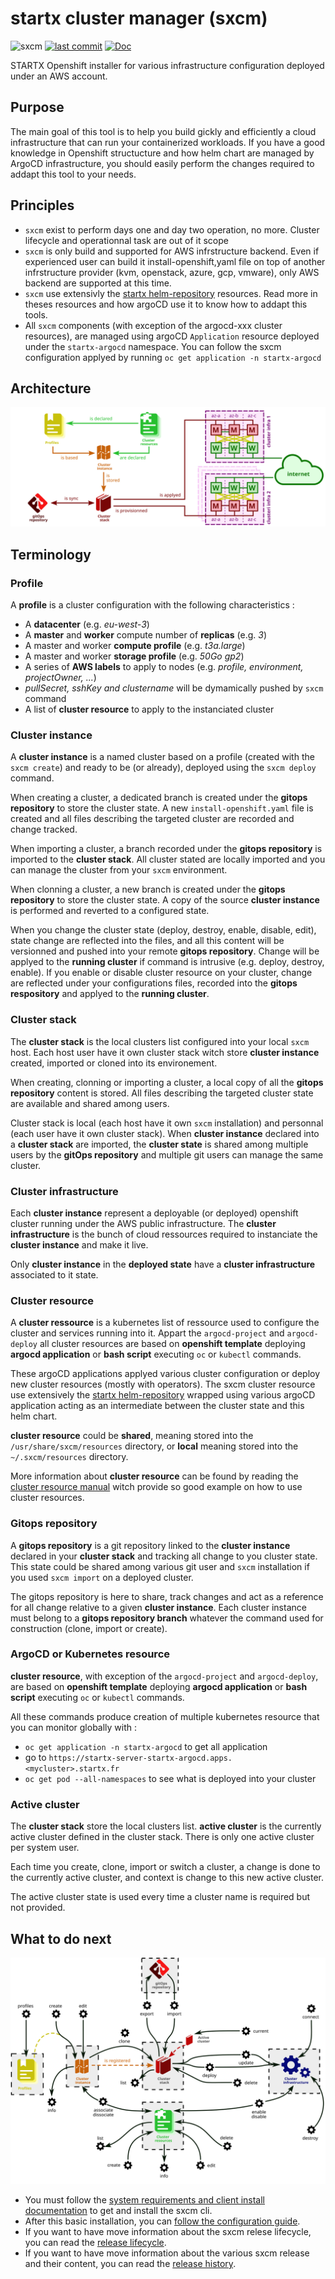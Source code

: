 # startx cluster manager (sxcm)

![sxcm](https://img.shields.io/badge/latest-v8.13.1-blue.svg) [![last commit](https://img.shields.io/github/last-commit/startxfr/sxcm.svg)](https://github.com/startxfr/sxcm) [![Doc](https://readthedocs.org/projects/sxcm/badge)](https://sxcm.readthedocs.io)

STARTX Openshift installer for various infrastructure configuration deployed under an AWS account.

## Purpose

The main goal of this tool is to help you build gickly and efficiently a cloud infrastructure that can run your containerized workloads. 
If you have a good knowledge in Openshift structucture and how helm chart are managed by ArgoCD infrastructure, you should easily perform the changes required to addapt this tool to your needs.

## Principles

- `sxcm` exist to perform days one and day two operation, no more. Cluster lifecycle and operationnal task are out of it scope
- `sxcm` is only build and supported for AWS infrstructure backend. Even if experienced user can build it install-openshift,yaml file on top of another infrstructure provider (kvm, openstack, azure, gcp, vmware), only AWS backend are supported at this time.
- `sxcm` use extensivly the [startx helm-repository](https://helm-repository.readthedocs.io) resources. Read more in theses resources and how 
  argoCD use it to know how to addapt this tools.
- All `sxcm` components (with exception of the argocd-xxx cluster resources), are managed using argoCD `Application` resource deployed under the `startx-argocd` namespace. You can follow the sxcm configuration applyed by running `oc get application -n startx-argocd`

## Architecture

![sxcm architecture](https://raw.githubusercontent.com/startxfr/sxcm/main/docs/img/architecture.svg)

## Terminology

### Profile

A **profile** is a cluster configuration with the following characteristics :

- A **datacenter** (e.g. _eu-west-3_)
- A **master** and **worker** compute number of **replicas** (e.g. _3_)
- A master and worker **compute profile** (e.g. _t3a.large_)
- A master and worker **storage profile** (e.g. _50Go gp2_)
- A series of **AWS labels** to apply to nodes (e.g. _profile, environment, projectOwner, ..._)
- _pullSecret, sshKey and clustername_ will be dymamically pushed by `sxcm` command
- A list of **cluster resource** to apply to the instanciated cluster

### Cluster instance

A **cluster instance** is a named cluster based on a profile (created with the `sxcm create`) and ready to be (or already),
deployed using the `sxcm deploy` command.

When creating a cluster, a dedicated branch is created under the **gitops repository** to store the cluster state. A new `install-openshift.yaml` file is created and all files describing the targeted cluster are recorded and change tracked.

When importing a cluster, a branch recorded under the **gitops repository** is imported to the **cluster stack**. All cluster stated are locally imported and you can manage the cluster from your `sxcm` environment.

When clonning a cluster, a new branch is created under the **gitops repository** to store the cluster state. A copy of the source **cluster instance** is performed and reverted to a configured state.

When you change the cluster state (deploy, destroy, enable, disable, edit), state change are reflected into the files, and all this content will be versionned and pushed into your remote **gitops repository**. Change will be applyed to the **running cluster** if command is intrusive (e.g. deploy, destroy, enable).
If you enable or disable cluster resource on your cluster, change are reflected under your configurations files, recorded into the **gitops respository** and applyed to the **running cluster**.

### Cluster stack

The **cluster stack** is the local clusters list configured into your local `sxcm` host. Each host user have it own cluster stack witch store **cluster instance** created, imported or cloned into its environement.

When creating, clonning or importing a cluster, a local copy of all the **gitops repository** content is stored. All files describing the targeted cluster state are available and shared among users.

Cluster stack is  local (each host have it own `sxcm` installation) and personnal (each user have it own cluster stack). When **cluster instance** declared into a **cluster stack** are imported, the **cluster state** is shared among multiple users by the **gitOps repository** and multiple git users can manage the same cluster.

### Cluster infrastructure

Each **cluster instance** represent a deployable (or deployed) openshift cluster running under the AWS public infrastructure. The **cluster infrastructure** is the bunch of cloud ressources required to instanciate the **cluster instance** and make it live.

Only **cluster instance** in the **deployed state** have a **cluster infrastructure** associated to it state.

### Cluster resource

A **cluster ressource** is a kubernetes list of ressource used to configure the cluster and services running into it. Appart the `argocd-project` and `argocd-deploy` all cluster resources are based on **openshift template** deploying **argocd application** or
**bash script** executing `oc` or `kubectl` commands.

These argoCD applications applyed various cluster configuration or deploy new cluster resources (mostly with operators). The sxcm cluster resource use extensively the [startx helm-repository](https://helm-repository.readthedocs.io) wrapped using various argoCD application acting as an intermediate between the cluster state and this helm chart.

**cluster resource** could be **shared**, meaning stored into the `/usr/share/sxcm/resources` directory, or **local** meaning stored into the `~/.sxcm/resources` directory.

More information about **cluster resource** can be found by reading the [cluster resource manual](../../4-cluster-resources) witch provide so good example on how to use cluster resources.

### Gitops repository

A **gitops repository** is a git repository linked to the **cluster instance** declared in your **cluster stack** and tracking all change to you cluster state. This state could be shared among various git user and `sxcm` installation if you used `sxcm import` on a deployed cluster.

The gitops repository is here to share, track changes and act as a reference for all change relative to a given **cluster instance**. Each cluster instance must belong to a **gitops repository branch** whatever the command used for construction (clone, import or create).

### ArgoCD or Kubernetes resource

**cluster resource**, with exception of the `argocd-project` and `argocd-deploy`, are based on **openshift template** deploying **argocd application** or **bash script** executing `oc` or `kubectl` commands.

All these commands produce creation of multiple kubernetes resource that you can monitor globally with :

- `oc get application -n startx-argocd` to get all application
- go to `https://startx-server-startx-argocd.apps.<mycluster>.startx.fr`
- `oc get pod --all-namespaces` to see what is deployed into your cluster

### Active cluster

The **cluster stack** store the local clusters list. **active cluster** is the currently active cluster defined in the cluster stack. There is only one active cluster per system user.

Each time you create, clone, import or switch a cluster, a change is done to the currently active cluster, and context is change to this new active cluster.

The active cluster state is used every time a cluster name is required but not provided.

## What to do next

![sxcm verbs](https://raw.githubusercontent.com/startxfr/sxcm/main/docs/img/verbs-all.svg)

- You must follow the [system requirements and client install documentation](1-installation.md) to get and install the sxcm cli.
- After this basic installation, you can [follow the configuration guide](2-configure.md).
- If you want to have move information about the sxcm relese lifecycle, you can read the [release lifecycle](6-developpement.md#release-lifecycle).
- If you want to have move information about the various sxcm release and their content, you can read the [release history](7-release-history.md).

